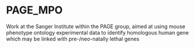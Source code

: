 # PAGE_MPO
Work at the Sanger Institute within the PAGE group, aimed at using mouse phenotype ontology experimental data to identify homologous human gene which may be linked with pre-/neo-natally lethal genes
